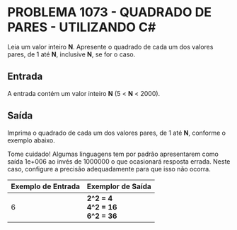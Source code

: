 # PROBLEMA 1073 - QUADRADO DE PARES - UTILIZANDO C#

Leia um valor inteiro **N**. Apresente o quadrado de cada um dos valores pares, de 1 até **N**, inclusive **N**, se for o caso.

## Entrada
A entrada contém um valor inteiro **N** (5 < **N** < 2000).

## Saída
Imprima o quadrado de cada um dos valores pares, de 1 até **N**, conforme o exemplo abaixo.

Tome cuidado! Algumas linguagens tem por padrão apresentarem como saída 1e+006 ao invés de 1000000 o que ocasionará resposta errada. Neste caso, configure a precisão adequadamente para que isso não ocorra.


| Exemplo de Entrada | Exemplor de Saída                           |
|--------------------|---------------------------------------------|
| 6                  | **2^2 = 4<br>4^2 = 16<br>6^2 = 36**         |
